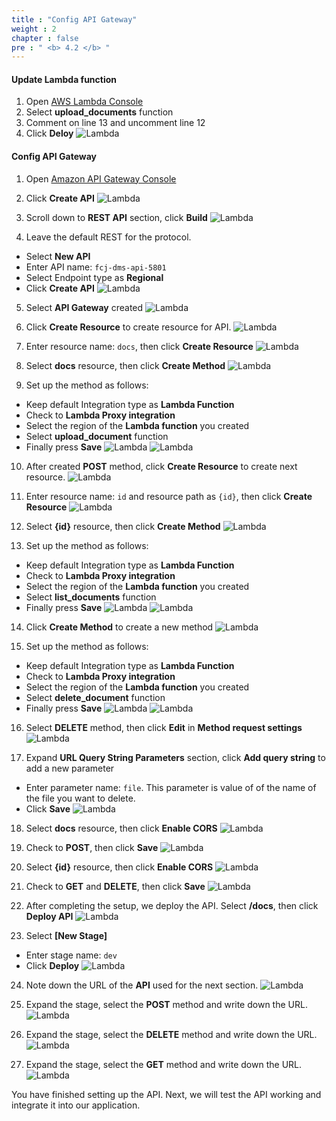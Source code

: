 ```yaml
---
title : "Config API Gateway"
weight : 2
chapter : false
pre : " <b> 4.2 </b> "
---
```


#### Update Lambda function

1. Open [AWS Lambda Console](https://console.aws.amazon.com/lambda)
2. Select **upload_documents** function
3. Comment on line 13 and uncomment line 12
4. Click **Deloy**
![Lambda](/API-Gateway-Security-and-Rate-Limiting/images/4.frontendintergrationwithapigateway/016-frontendintergrationwithapigateway.png)


#### Config API Gateway
1. Open [Amazon API Gateway Console]()
2. Click **Create API**
![Lambda](/API-Gateway-Security-and-Rate-Limiting/images/4.frontendintergrationwithapigateway/017-frontendintergrationwithapigateway.png)

3. Scroll down to **REST API** section, click **Build**
![Lambda](/API-Gateway-Security-and-Rate-Limiting/images/4.frontendintergrationwithapigateway/018-frontendintergrationwithapigateway.png)

4. Leave the default REST for the protocol.
 + Select **New API**
 + Enter API name: `fcj-dms-api-5801`
 + Select Endpoint type as **Regional**
 + Click **Create API**
![Lambda](/API-Gateway-Security-and-Rate-Limiting/images/4.frontendintergrationwithapigateway/019-frontendintergrationwithapigateway.png)

5. Select **API Gateway** created
![Lambda](/API-Gateway-Security-and-Rate-Limiting/images/4.frontendintergrationwithapigateway/019-frontendintergrationwithapigateway.png)

6. Click **Create Resource** to create resource for API.
![Lambda](/API-Gateway-Security-and-Rate-Limiting/images/4.frontendintergrationwithapigateway/021-frontendintergrationwithapigateway.png)

7. Enter resource name: `docs`, then click **Create Resource**
![Lambda](/API-Gateway-Security-and-Rate-Limiting/images/4.frontendintergrationwithapigateway/022-frontendintergrationwithapigateway.png)

8. Select **docs** resource, then click **Create Method**
![Lambda](/API-Gateway-Security-and-Rate-Limiting/images/4.frontendintergrationwithapigateway/023-frontendintergrationwithapigateway.png)

9. Set up the method as follows:
 + Keep default Integration type as **Lambda Function**
 + Check to **Lambda Proxy integration**
 + Select the region of the **Lambda function** you created
 + Select **upload_document** function
 + Finally press **Save**
![Lambda](/API-Gateway-Security-and-Rate-Limiting/images/4.frontendintergrationwithapigateway/024-frontendintergrationwithapigateway.png)
![Lambda](/API-Gateway-Security-and-Rate-Limiting/images/4.frontendintergrationwithapigateway/025-frontendintergrationwithapigateway.png)

10. After created **POST** method, click **Create Resource** to create next resource.
![Lambda](/API-Gateway-Security-and-Rate-Limiting/images/4.frontendintergrationwithapigateway/026-frontendintergrationwithapigateway.png)

11. Enter resource name: `id` and resource path as `{id}`, then click **Create Resource**
![Lambda](/API-Gateway-Security-and-Rate-Limiting/images/4.frontendintergrationwithapigateway/027-frontendintergrationwithapigateway.png)

12. Select **{id}** resource, then click **Create Method**
![Lambda](/API-Gateway-Security-and-Rate-Limiting/images/4.frontendintergrationwithapigateway/028-frontendintergrationwithapigateway.png)

13. Set up the method as follows:
 + Keep default Integration type as **Lambda Function**
 + Check to **Lambda Proxy integration**
 + Select the region of the **Lambda function** you created
 + Select **list_documents** function
 + Finally press **Save**
![Lambda](/API-Gateway-Security-and-Rate-Limiting/images/4.frontendintergrationwithapigateway/029-frontendintergrationwithapigateway.png)
![Lambda](/API-Gateway-Security-and-Rate-Limiting/images/4.frontendintergrationwithapigateway/030-frontendintergrationwithapigateway.png)

14. Click **Create Method** to create a new method
![Lambda](/API-Gateway-Security-and-Rate-Limiting/images/4.frontendintergrationwithapigateway/031-frontendintergrationwithapigateway.png)

15. Set up the method as follows:
 + Keep default Integration type as **Lambda Function**
 + Check to **Lambda Proxy integration**
 + Select the region of the **Lambda function** you created
 + Select **delete_document** function
 + Finally press **Save**
![Lambda](/API-Gateway-Security-and-Rate-Limiting/images/4.frontendintergrationwithapigateway/032-frontendintergrationwithapigateway.png)
![Lambda](/API-Gateway-Security-and-Rate-Limiting/images/4.frontendintergrationwithapigateway/033-frontendintergrationwithapigateway.png)

16. Select **DELETE** method, then click **Edit** in **Method request settings**
![Lambda](/API-Gateway-Security-and-Rate-Limiting/images/4.frontendintergrationwithapigateway/034-frontendintergrationwithapigateway.png)

17. Expand **URL Query String Parameters** section, click **Add query string** to add a new parameter
 + Enter parameter name: `file`. This parameter is value of of the name of the file you want to delete.
 + Click **Save**
![Lambda](/API-Gateway-Security-and-Rate-Limiting/images/4.frontendintergrationwithapigateway/035-frontendintergrationwithapigateway.png)

18. Select **docs** resource, then click **Enable CORS**
![Lambda](/API-Gateway-Security-and-Rate-Limiting/images/4.frontendintergrationwithapigateway/036-frontendintergrationwithapigateway.png)

19. Check to **POST**, then click **Save**
![Lambda](/API-Gateway-Security-and-Rate-Limiting/images/4.frontendintergrationwithapigateway/037-frontendintergrationwithapigateway.png)

20. Select **{id}** resource, then click **Enable CORS**
![Lambda](/API-Gateway-Security-and-Rate-Limiting/images/4.frontendintergrationwithapigateway/038-frontendintergrationwithapigateway.png)

21. Check to **GET** and **DELETE**, then click **Save**
![Lambda](/API-Gateway-Security-and-Rate-Limiting/images/4.frontendintergrationwithapigateway/039-frontendintergrationwithapigateway.png)

22. After completing the setup, we deploy the API. Select **/docs**, then click **Deploy API**
![Lambda](/API-Gateway-Security-and-Rate-Limiting/images/4.frontendintergrationwithapigateway/040-frontendintergrationwithapigateway.png)

23. Select **[New Stage]**
 + Enter stage name: `dev`
 + Click **Deploy**
![Lambda](/API-Gateway-Security-and-Rate-Limiting/images/4.frontendintergrationwithapigateway/041-frontendintergrationwithapigateway.png)

24. Note down the URL of the **API** used for the next section.
![Lambda](/API-Gateway-Security-and-Rate-Limiting/images/4.frontendintergrationwithapigateway/042-frontendintergrationwithapigateway.png)

25. Expand the stage, select the **POST** method and write down the URL.
![Lambda](/API-Gateway-Security-and-Rate-Limiting/images/4.frontendintergrationwithapigateway/043-frontendintergrationwithapigateway.png)

26. Expand the stage, select the **DELETE** method and write down the URL.
![Lambda](/API-Gateway-Security-and-Rate-Limiting/images/4.frontendintergrationwithapigateway/044-frontendintergrationwithapigateway.png)

27. Expand the stage, select the **GET** method and write down the URL.
![Lambda](/API-Gateway-Security-and-Rate-Limiting/images/4.frontendintergrationwithapigateway/045-frontendintergrationwithapigateway.png)

You have finished setting up the API. Next, we will test the API working and integrate it into our application.


